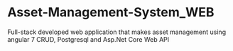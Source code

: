 # Asset-Management-System_WEB
Full-stack developed web application that makes asset management using angular 7 CRUD, Postgresql and Asp.Net Core Web API
